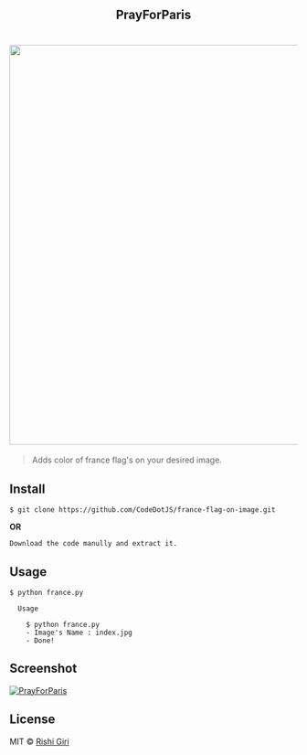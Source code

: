 <h2 align="center"> PrayForParis </h2>
<h1 align="center">
<img src="http://rishigiri.com/github/quora.png" width="700"></img>
</h1>

> Adds color of france flag's on your desired image.

## Install

```
$ git clone https://github.com/CodeDotJS/france-flag-on-image.git
```
__OR__
```
Download the code manully and extract it.
```

## Usage

```
$ python france.py

  Usage

    $ python france.py
    - Image's Name : index.jpg
    - Done!

```

## Screenshot

[![PrayForParis](https://cloud.githubusercontent.com/assets/9411252/14898428/487dff6e-0da4-11e6-8b61-ac8d79980119.gif)](https://github.com/CodeDotJS/Pythonic-PrayForParis)

## License

MIT © [Rishi Giri](http://rishigiri.com)
